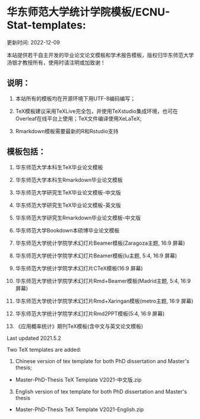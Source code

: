 # 华东师范大学统计学院模板/ECNU-Stat-templates: 

更新时间: 2022-12-09

本站提供若干自主开发的毕业论文论文模板和学术报告模板，版权归华东师范大学汤银才教授所有，使用时请注明或加致谢！

## 说明：

1. 本站所有的模板均在开源环境下用UTF-8编码编写；

1. TeX模板建议采用TeXLive完全包，并使用TeXstudio集成环境，也可在Overleaf在线平台上使用；TeX文件编译使用XeLaTeX;

1. Rmarkdown模板需要最新的R和Rstudio支持

## 模板包括：

1. 华东师范大学本科生TeX毕业论文模板

1. 华东师范大学本科生Rmarkdown毕业论文模板

1. 华东师范大学研究生TeX毕业论文模板-中文版

1. 华东师范大学研究生TeX毕业论文模板-英文版

1. 华东师范大学研究生Rmarkdown毕业论文模板-中文版

1. 华东师范大学Bookdown本硕博毕业论文模板

1. 华东师范大学统计学院学术幻灯片Beamer模板(Zaragoza主题, 16:9 屏幕)

1. 华东师范大学统计学院学术幻灯片Beamer模板(lu主题, 5:4, 16:9 屏幕)

1. 华东师范大学统计学院学术幻灯片CTeX模板(16:9 屏幕)

1. 华东师范大学统计学院学术幻灯片Rmd+Beamer模板(Madrid主题, 5:4, 16:9 屏幕)

1. 华东师范大学统计学院学术幻灯片Rmd+Xaringan模板(metro主题, 16:9 屏幕)

1. 华东师范大学统计学院学术幻灯片Rmd2PPT模板(5:4, 16:9 屏幕)

1. 《应用概率统计》期刊TeX模板(含中文与英文论文模板)


Last updated 2021.5.2

Two TeX templates are added:

1. Chinese version of tex template for both PhD dissertation and Master's thesis;

- Master-PhD-Thesis TeX Template V2021-中文版.zip
 
3. English version of tex template for both PhD dissertation and Master's thesis

- Master-PhD-Thesis TeX Template V2021-English.zip


